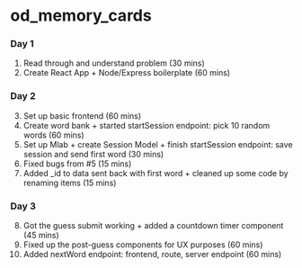 # od_memory_cards

### Day 1
1. Read through and understand problem (30 mins)
2. Create React App + Node/Express boilerplate (60 mins)

### Day 2
3. Set up basic frontend (60 mins)
4. Create word bank + started startSession endpoint: pick 10 random words (60 mins)
5. Set up Mlab + create Session Model + finish startSession endpoint: save session and send first word (30 mins)
6. Fixed bugs from #5 (15 mins)
7. Added _id to data sent back with first word + cleaned up some code by renaming items (15 mins)

### Day 3
8. Got the guess submit working + added a countdown timer component (45 mins)
9. Fixed up the post-guess components for UX purposes (60 mins)
10. Added nextWord endpoint: frontend, route, server endpoint (60 mins)